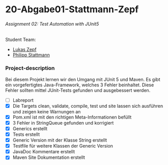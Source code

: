 # 20-Abgabe01-Stattmann-Zepf
###### Assignment 02: Test Automation with JUnit5
Student Team:
- [Lukas Zepf](https://github.com/LukasZepf)
- [Philipp Stattmann](https://github.com/OPS-Philipp)

### Project-description
Bei diesem Projekt lernen wir den Umgang mit JUnit 5 und Maven. Es gibt ein vorgefertigtes Java-Framework, welches 3 Fehler beinhaltet. Diese Fehler sollten mittel JUnit-Tests gefunden und ausgebessert werden.

- [ ] Labreport
- [x] Die Targets clean, validate, compile, test und site lassen sich ausführen und zeigen keine Warnungen an
- [x] Pom.xml ist mit den richtigen Meta-Informationen befüllt
- [x] 3 Fehler in StringQueue gefunden und korrigiert
- [x] Generics erstellt
- [X] Tests erstellt
- [x] Generic Version mit der Klasse String erstellt 
- [x] Testfile für weitere Klassen der Generic Version
- [x] JavaDoc Kommentare erstellt
- [x] Maven Site Dokumentation erstellt
